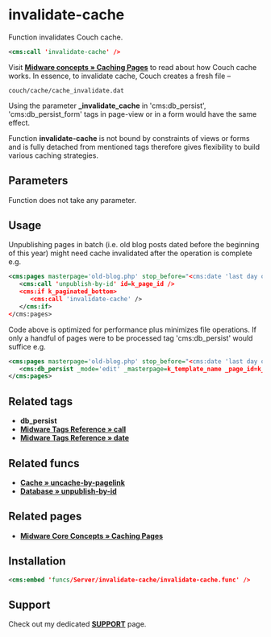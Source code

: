 # invalidate-cache

Function invalidates Couch cache.

```xml
<cms:call 'invalidate-cache' />
```

Visit [**Midware concepts &raquo; Caching Pages**](#related-pages) to read about how Couch cache works. In essence, to invalidate cache, Couch creates a fresh file –

`couch/cache/cache_invalidate.dat`

Using the parameter **_invalidate_cache** in 'cms:db_persist', 'cms:db_persist_form' tags in page-view or in a form would have the same effect.

Function **invalidate-cache** is not bound by constraints of views or forms and is fully detached from mentioned tags therefore gives flexibility to build various caching strategies.

## Parameters

Function does not take any parameter.

## Usage

Unpublishing pages in batch (i.e. old blog posts dated before the beginning of this year) might need cache invalidated after the operation is complete e.g.

```xml
<cms:pages masterpage='old-blog.php' stop_before="<cms:date 'last day of last year' />" skip_custom_fields='1'>
   <cms:call 'unpublish-by-id' id=k_page_id />
   <cms:if k_paginated_bottom>
      <cms:call 'invalidate-cache' />
   </cms:if>
</cms:pages>
```

Code above is optimized for performance plus minimizes file operations. If only a handful of pages were to be processed tag 'cms:db_persist' would suffice e.g.

```xml
<cms:pages masterpage='old-blog.php' stop_before="<cms:date 'last day of last year' />" skip_custom_fields='1'>
   <cms:db_persist _mode='edit' _masterpage=k_template_name _page_id=k_page_id _invalidate_cache='1' />
</cms:pages>
```

## Related tags

* **db_persist**
* [**Midware Tags Reference &raquo; call**](https://github.com/trendoman/Midware/tree/main/tags-reference/call.md)
* [**Midware Tags Reference &raquo; date**](https://github.com/trendoman/Midware/tree/main/tags-reference/date.md)
<!--* [**Documentation &raquo; pages**](https://docs.couchcms.com/tags-reference/pages.html)-->

## Related funcs

* [**Cache &raquo; uncache-by-pagelink**](https://github.com/trendoman/Cms-Fu/tree/master/Cache/uncache-by-pagelink)
* [**Database &raquo; unpublish-by-id**](https://github.com/trendoman/Cms-Fu/tree/master/Database/unpublish-by-id)

## Related pages

* [**Midware Core Concepts &raquo; Caching Pages**](https://github.com/trendoman/Midware/tree/main/concepts/Caching-Pages/)

## Installation

```xml
<cms:embed 'funcs/Server/invalidate-cache/invalidate-cache.func' />
```

## Support

Check out my dedicated [**SUPPORT**](/SUPPORT.md) page.
